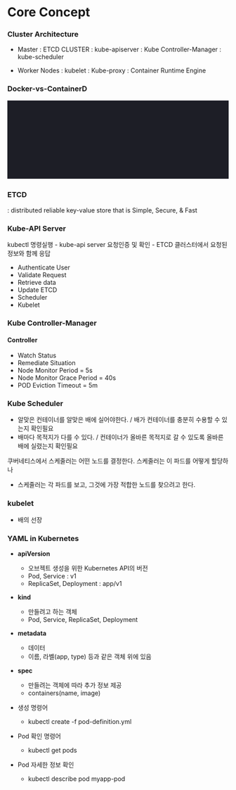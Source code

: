 # Core Concept

### Cluster Architecture
- Master
: ETCD CLUSTER
: kube-apiserver
: Kube Controller-Manager
: kube-scheduler

- Worker Nodes
: kubelet
: Kube-proxy
: Container Runtime Engine

### Docker-vs-ContainerD
![alt text](image.png)

### ETCD
: distributed reliable key-value store that is Simple, Secure, & Fast

### Kube-API Server
kubectl 명령실행 - kube-api server 요청인증 및 확인 - ETCD 클러스터에서 요청된 정보와 함께 응답

- Authenticate User
- Validate Request
- Retrieve data
- Update ETCD
- Scheduler
- Kubelet

### Kube Controller-Manager
#### Controller
- Watch Status
- Remediate Situation
- Node Monitor Period = 5s
- Node Monitor Grace Period = 40s
- POD Eviction Timeout = 5m

### Kube Scheduler
- 알맞은 컨테이너를 알맞은 배에 실어야한다. / 배가 컨테이너를 충분히 수용할 수 있는지 확인필요
- 배마다 목적지가 다를 수 있다. / 컨테이너가 올바른 목적지로 갈 수 있도록 올바른 배에 실렸는지 확인필요

쿠버네티스에서 스케줄러는 어떤 노드를 결정한다.
스케줄러는 이 파드를 어떻게 할당하나
- 스케줄러는 각 파드를 보고, 그것에 가장 적합한 노드를 찾으려고 한다.

### kubelet
- 배의 선장

### YAML in Kubernetes
- **apiVersion**
    - 오브젝트 생성을 위한 Kubernetes API의 버전
    - Pod, Service : v1
    - ReplicaSet, Deployment : app/v1

- **kind**
    - 만들려고 하는 객체
    - Pod, Service, ReplicaSet, Deployment

- **metadata**
    - 데이터
    - 이름, 라벨(app, type) 등과 같은 객체 위에 있음

- **spec**
    - 만들려는 객체에 따라 추가 정보 제공
    - containers(name, image)

- 생성 명령어
    - kubectl create -f pod-definition.yml

- Pod 확인 명령어
    - kubectl get pods
- Pod 자세한 정보 확인
    - kubectl describe pod myapp-pod